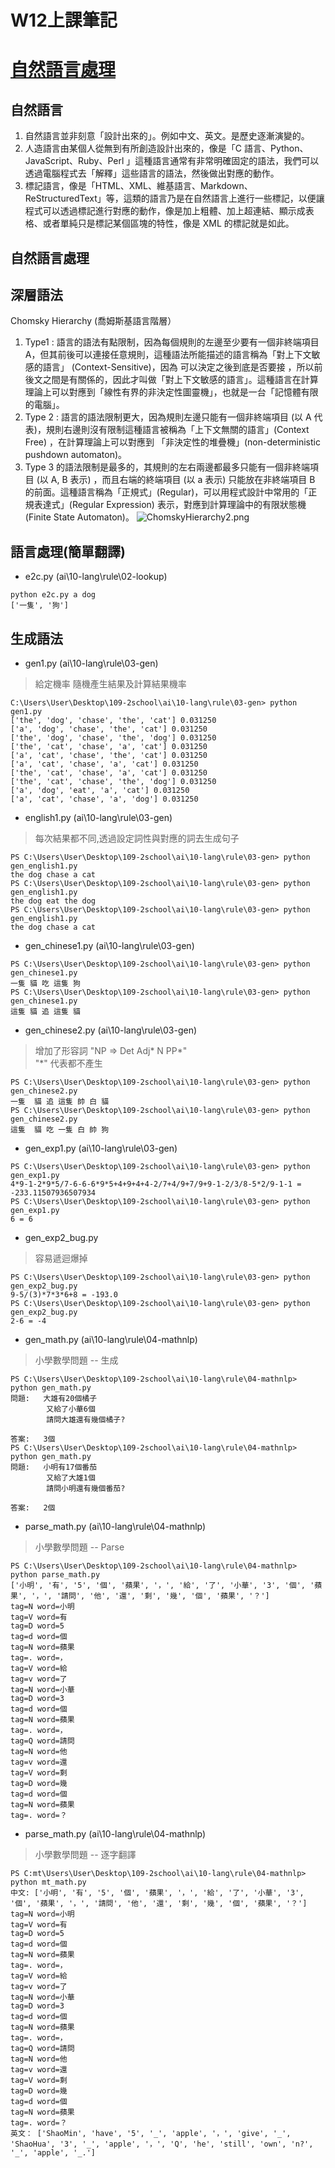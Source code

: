 # W12上課筆記
# [自然語言處理](https://blog.csdn.net/Tiger_DAHE/article/details/111871450)

## 自然語言
1. 自然語言並非刻意「設計出來的」。例如中文、英文。是歷史逐漸演變的。
2. 人造語言由某個人從無到有所創造設計出來的，像是「C 語言、Python、JavaScript、Ruby、Perl 」這種語言通常有非常明確固定的語法，我們可以透過電腦程式去「解釋」這些語言的語法，然後做出對應的動作。
3. 標記語言，像是「HTML、XML、維基語言、Markdown、ReStructuredText」等，這類的語言乃是在自然語言上進行一些標記，以便讓程式可以透過標記進行對應的動作，像是加上粗體、加上超連結、顯示成表格、或者單純只是標記某個區塊的特性，像是 XML 的標記就是如此。

## 自然語言處理

## 深層語法
Chomsky Hierarchy (喬姆斯基語言階層）
1. Type1 :  語言的語法有點限制，因為每個規則的左邊至少要有一個非終端項目 A，但其前後可以連接任意規則，這種語法所能描述的語言稱為「對上下文敏感的語言」 (Context-Sensitive)，因為 可以決定之後到底是否要接 ，所以前後文之間是有關係的，因此才叫做「對上下文敏感的語言」。這種語言在計算理論上可以對應到「線性有界的非決定性圖靈機」，也就是一台「記憶體有限的電腦」。
2. Type 2 : 語言的語法限制更大，因為規則左邊只能有一個非終端項目 (以 A 代表)，規則右邊則沒有限制這種語言被稱為「上下文無關的語言」(Context Free) ，在計算理論上可以對應到 「非決定性的堆疊機」(non-deterministic pushdown automaton)。
3. Type 3 的語法限制是最多的，其規則的左右兩邊都最多只能有一個非終端項目 (以 A, B 表示) ，而且右端的終端項目 (以 a 表示) 只能放在非終端項目 B 的前面。這種語言稱為「正規式」(Regular)，可以用程式設計中常用的「正規表達式」(Regular Expression) 表示，對應到計算理論中的有限狀態機(Finite State Automaton)。
![ChomskyHierarchy2.png](img/ChomskyHierarchy2.png)

## 語言處理(簡單翻譯)
* e2c.py (ai\10-lang\rule\02-lookup)
```PS
python e2c.py a dog
['一隻', '狗']
```
## 生成語法
* gen1.py (ai\10-lang\rule\03-gen)
>給定機率 隨機產生結果及計算結果機率
```PS 
C:\Users\User\Desktop\109-2school\ai\10-lang\rule\03-gen> python gen1.py
['the', 'dog', 'chase', 'the', 'cat'] 0.031250
['a', 'dog', 'chase', 'the', 'cat'] 0.031250  
['the', 'dog', 'chase', 'the', 'dog'] 0.031250
['the', 'cat', 'chase', 'a', 'cat'] 0.031250  
['a', 'cat', 'chase', 'the', 'cat'] 0.031250  
['a', 'cat', 'chase', 'a', 'cat'] 0.031250    
['the', 'cat', 'chase', 'a', 'cat'] 0.031250  
['the', 'cat', 'chase', 'the', 'dog'] 0.031250
['a', 'dog', 'eat', 'a', 'cat'] 0.031250
['a', 'cat', 'chase', 'a', 'dog'] 0.031250
```

* english1.py (ai\10-lang\rule\03-gen)
>每次結果都不同,透過設定詞性與對應的詞去生成句子
```PS
PS C:\Users\User\Desktop\109-2school\ai\10-lang\rule\03-gen> python gen_english1.py
the dog chase a cat
PS C:\Users\User\Desktop\109-2school\ai\10-lang\rule\03-gen> python gen_english1.py
the dog eat the dog
PS C:\Users\User\Desktop\109-2school\ai\10-lang\rule\03-gen> python gen_english1.py
the dog chase a cat
```

* gen_chinese1.py (ai\10-lang\rule\03-gen)
```PS
PS C:\Users\User\Desktop\109-2school\ai\10-lang\rule\03-gen> python gen_chinese1.py
一隻 貓 吃 這隻 狗
PS C:\Users\User\Desktop\109-2school\ai\10-lang\rule\03-gen> python gen_chinese1.py
這隻 貓 追 這隻 貓
```

* gen_chinese2.py (ai\10-lang\rule\03-gen)
>增加了形容詞 "NP => Det Adj* N PP*"  
>"*" 代表都不產生
```PS
PS C:\Users\User\Desktop\109-2school\ai\10-lang\rule\03-gen> python gen_chinese2.py
一隻  貓 追 這隻 帥 白 貓
PS C:\Users\User\Desktop\109-2school\ai\10-lang\rule\03-gen> python gen_chinese2.py
這隻  貓 吃 一隻 白 帥 狗
```

* gen_exp1.py (ai\10-lang\rule\03-gen)
```PS
PS C:\Users\User\Desktop\109-2school\ai\10-lang\rule\03-gen> python gen_exp1.py
4*9-1-2*9*5/7-6-6-6*9*5+4+9+4+4-2/7+4/9+7/9+9-1-2/3/8-5*2/9-1-1 = -233.11507936507934
PS C:\Users\User\Desktop\109-2school\ai\10-lang\rule\03-gen> python gen_exp1.py
6 = 6
```

* gen_exp2_bug.py
>容易遞迴爆掉
```PS
PS C:\Users\User\Desktop\109-2school\ai\10-lang\rule\03-gen> python gen_exp2_bug.py
9-5/(3)*7*3*6+8 = -193.0
PS C:\Users\User\Desktop\109-2school\ai\10-lang\rule\03-gen> python gen_exp2_bug.py
2-6 = -4
```

* gen_math.py (ai\10-lang\rule\04-mathnlp)
>小學數學問題 -- 生成
```PS
PS C:\Users\User\Desktop\109-2school\ai\10-lang\rule\04-mathnlp> python gen_math.py
問題:   大雄有20個橘子
        又給了小華6個
        請問大雄還有幾個橘子?

答案:   3個
PS C:\Users\User\Desktop\109-2school\ai\10-lang\rule\04-mathnlp> python gen_math.py
問題:   小明有17個番茄
        又給了大雄1個
        請問小明還有幾個番茄?

答案:   2個
```

* parse_math.py (ai\10-lang\rule\04-mathnlp)
> 小學數學問題 -- Parse 
```PS
PS C:\Users\User\Desktop\109-2school\ai\10-lang\rule\04-mathnlp> python parse_math.py
['小明', '有', '5', '個', '蘋果', '，', '給', '了', '小華', '3', '個', '蘋果', '，', '請問', '他', '還', '剩', '幾', '個', '蘋果', '？']
tag=N word=小明
tag=V word=有
tag=D word=5
tag=d word=個
tag=N word=蘋果
tag=. word=，
tag=V word=給
tag=v word=了
tag=N word=小華
tag=D word=3
tag=d word=個
tag=N word=蘋果
tag=. word=，
tag=Q word=請問
tag=N word=他
tag=v word=還
tag=V word=剩
tag=D word=幾
tag=d word=個
tag=N word=蘋果
tag=. word=？
```
* parse_math.py (ai\10-lang\rule\04-mathnlp)
> 小學數學問題 -- 逐字翻譯
```PS
PS C:mt\Users\User\Desktop\109-2school\ai\10-lang\rule\04-mathnlp> python mt_math.py      
中文: ['小明', '有', '5', '個', '蘋果', '，', '給', '了', '小華', '3', '個', '蘋果', '，', '請問', '他', '還', '剩', '幾', '個', '蘋果', '？']
tag=N word=小明
tag=V word=有
tag=D word=5
tag=d word=個
tag=N word=蘋果
tag=. word=，
tag=V word=給
tag=v word=了
tag=N word=小華
tag=D word=3
tag=d word=個
tag=N word=蘋果
tag=. word=，
tag=Q word=請問
tag=N word=他
tag=v word=還
tag=V word=剩
tag=D word=幾
tag=d word=個
tag=N word=蘋果
tag=. word=？
英文： ['ShaoMin', 'have', '5', '_', 'apple', '，', 'give', '_', 'ShaoHua', '3', '_', 'apple', '，', 'Q', 'he', 'still', 'own', 'n?', '_', 'apple', '_.'] 
```